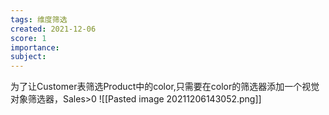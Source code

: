 ```yaml
---
tags: 维度筛选
created: 2021-12-06
score: 1
importance:
subject:
---
```


为了让Customer表筛选Product中的color,只需要在color的筛选器添加一个视觉对象筛选器，Sales>0
![[Pasted image 20211206143052.png]]